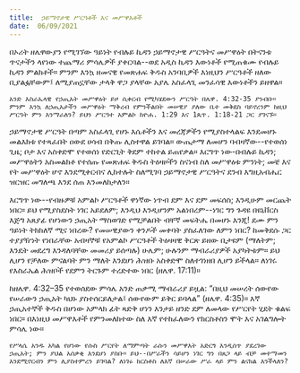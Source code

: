 ```yaml
---
title:  ኃይማኖታዊ ሥርዓቶች እና መሥዋእቶች
date:  06/09/2021
---
```


በኦሪት ዘሌዋውያን የሚገኘው ዓይነት የብሉይ ኪዳን ኃይማኖታዊ ሥርዓትና መሥዋዕት በትናንቱ ጥናታችን ላየነው ተጨማሪ ምሳሌዎች ያቀርባል--ወደ አዲስ ኪዳን እውነቶች የሚጠቁሙ የብሉይ ኪዳን ምልክቶች። ምንም እንኳ ዘመናዊ የመጽሐፍ ቅዱስ አንባቢዎች እነዚህን ሥርዓቶች ዘለው ቢያልፏቸውም፤ ለሚያጠኗቸው ታላቅ ዋጋ ያላቸው አያሌ አስፈላጊ መንፈሳዊ እውነቶችን ይዘዋል።

`አንድ እስራኤላዊ የኃጢአት መሥዋዕት ይዞ ሲቀርብ የሚካሄደውን ሥርዓት በሌዋ. 4:32-35 ያንብቡ። ምንም እንኳ ለኃጢአታችን መሥዋዕት ማቅረብ የምንችልበት መሠዊያ ያለው ቤተ መቅደስ ባይኖረንም ከዚህ ሥርዓት ምን እንማራለን? ይህን ሥርዓተ አምልኮ ከዮሐ. 1:29 እና 1ጴጥ. 1:18-21 ጋር ያገናኙ።`

ኃይማኖታዊ ሥርዓት በጣም አስፈላጊ የሆኑ እሴቶችን እና መረጃዎችን የሚያስተላልፍ እንደመሆኑ መልእክቱ የተጻፈበት ዐውደ ሀሳብ በቅጡ ሊስተዋል ይገባል። ውጤታማ ለመሆን ባብዛኛው--የተወሰነ ጊዜ; ቦታ እና አስቀድሞ የተወሰነ የድርጊት ቅደም ተከተል ይጠየቃል። እርግጥ ነው-በብሉይ ኪዳን; መሥዋዕትን አስመልክቶ የተሰጡ የመጽሐፍ ቅዱስ ትዕዛዞችን ስናነብ ስለ መሥዋዕቱ ምንነት; መቼ እና የት መሥዋዕት ሆኖ እንደሚቀርብና ሊከተሉት ስለሚገባ ኃይማኖታዊ ሥርዓትና ደንብ እግዚአብሔር ዝርዝር መግለጫ እንደ ሰጠ እንመለከታለን።

እርግጥ ነው--የብዙዎቹ አምልኮ ሥርዓቶች ዋነኛው ነጥብ ደም እና ደም መፍሰስ; እንዲሁም መርጨት ነበር። ይህ የሚያስደስት ነገር አይደለም; እንዲህ እንዲሆንም አልነበረም--ነገር ግን ጉዳዩ በዩኒቨርስ እጅግ አጸያፊ የሆነውን ኃጢአት ማስወገድ የሚቻልበት ብቸኛ መፍትሔ በመሆኑ እንጂ! ደሙ ምን ዓይነት ትክክለኛ ሚና ነበረው? የመሠዊያውን ቀንዶች መቀባት ያስፈለገው ለምን ነበር? ከመቅደሱ ጋር ተያያዥነት የነበራቸው አብዛኞቹ የአምልኮ ሥርዓቶች ትዕዛዛዊ ቅርጽ ይዘው ቢታዩም (ማለትም; እንዴት መደረግ እንዳለባቸው መመሪያ ይሰጣሉ) ሁሌም; ሁሉንም ማብራሪያዎች አያካትቱም። ይህ ሊሆን የቻለው ምናልባት ምን ማለት እንደሆነ ሕዝቡ አስቀድሞ ስለተገነዘበ ሊሆን ይችላል። ለነገሩ የእስራኤል ሕዝቦች የደምን ትርጉም ተረድተው ነበር (ዘሌዋ. 17:11)።

ከዘሌዋ. 4:32–35 የተወሰደው ምሳሌ አንድ ጠቃሚ ማብራሪያ ይዟል: “በዚህ መሠረት ሰውየው የሠራውን ኃጢአት ካህኑ ያስተሰርይለታል፤ ሰውየውም ይቅር ይባላል” (ዘሌዋ. 4:35)። እኛ ኃጢአተኞች ቅዱስ በሆነው አምላክ ፊት ጻድቅ ሆነን እንታይ ዘንድ ደም ለመላው የሥርየት ሂደት ቁልፍ ነበር። በእነዚህ መሥዋእቶች የምንመለከተው ስለ እኛ የተከፈለውን የክርስቶስን ሞት እና አገልግሎት ምሳሌ ነው።

`የሥላሴ አንዱ አካል የሆነው የሱስ ሥርየት ለማምጣት ራሱን መሥዋእት አድርጎ እንዲሰጥ ያደረገው ኃጢአት; ምን ያህል አሰቃቂ እንደሆነ ያስቡ። ይህ--በሥራችን ሳይሆን ነገር ግን በጸጋ ላይ ብቻ መተማመን እንደሚኖርብን ምን ሊያስተምረን ይገባል? ለነገሩ ክርስቶስ ለእኛ በሠራው ሥራ ላይ ምን ልናክል እንችላለን?`